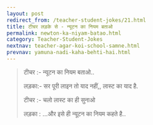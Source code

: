 ```yaml
---
layout: post
redirect_from: /teacher-student-jokes/21.html
title: टीचर लड़के से - न्यूटन का नियम बताओ
permalink: newton-ka-niyam-batao.html
category: Teacher-Student-Jokes
nextnav: teacher-agar-koi-school-samne.html
prevnav: yamuna-nadi-kaha-behti-hai.html
---
```

> टीचर :- न्यूटन का नियम बताओ..
> 
> लड़का:- सर पूरी लाइन तो याद नहीं,, लास्ट का याद है.
> 
> टीचर :- चलो लास्ट का ही सुनाओ
> 
> लड़का : …और इसे ही न्यूटन का नियम कहते है..